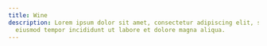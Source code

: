 ```yaml
---
title: Wine
description: Lorem ipsum dolor sit amet, consectetur adipiscing elit, sed do
  eiusmod tempor incididunt ut labore et dolore magna aliqua.
---
```


